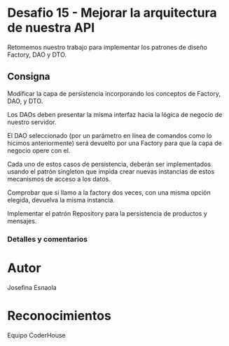 # Desafio 15 - Mejorar la arquitectura de nuestra API
Retomemos nuestro trabajo para implementar los patrones de diseño Factory, DAO y DTO.

## Consigna
Modificar la capa de persistencia incorporando los conceptos de Factory, DAO, y DTO.

Los DAOs deben presentar la misma interfaz hacia la lógica de negocio de nuestro servidor.

El DAO seleccionado (por un parámetro en línea de comandos como lo hicimos anteriormente) será devuelto por una Factory para que la capa de negocio opere con el.

Cada uno de estos casos de persistencia, deberán ser implementados usando el patrón singleton que impida crear nuevas instancias de estos mecanismos de acceso a los datos.

Comprobar que si llamo a la factory dos veces, con una misma opción elegida, devuelva la misma instancia.

Implementar el patrón Repository para la persistencia de productos y mensajes.

### Detalles y comentarios
# Autor
Josefina Esnaola
# Reconocimientos
Equipo CoderHouse
